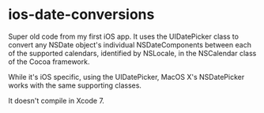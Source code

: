 # ios-date-conversions

Super old code from my first iOS app. It uses the UIDatePicker class to convert any NSDate object's individual NSDateComponents between each of the supported calendars, identified by NSLocale, in the NSCalendar class of the Cocoa framework.

While it's iOS specific, using the UIDatePicker, MacOS X's NSDatePicker works with the same supporting classes.

It doesn't compile in Xcode 7.
